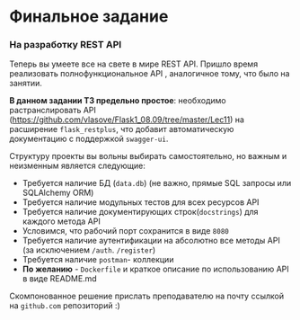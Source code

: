 # Финальное задание
### На разработку REST API

Теперь вы умеете все на свете в мире REST API. Пришло время реализовать полнофункциональное API ,
аналогичное тому, что было на занятии.

**В данном задании ТЗ предельно простое**: необходимо растранслировать API (https://github.com/vlasove/Flask1_08.09/tree/master/Lec11) на расширение ```flask_restplus```, что добавит автоматическую документацию с поддержкой ```swagger-ui```. 


Структуру проекты вы вольны выбирать самостоятельно, но важным и неизменным является следующие:
* Требуется наличие БД (```data.db```) (не важно, прямые SQL запросы или SQLAlchemy ORM)
* Требуется наличие модульных тестов для всех ресурсов API
* Требуется наличие документирующих строк(```docstrings```) для каждого метода API
* Условимся, что рабочий порт сохранится в виде ```8080```
* Требуется наличие аутентификации на абсолютно все методы API (за исключением ```/auth```. ```/register```)
* Требуется наличие ```postman```- коллекции
* **По желанию** - ```Dockerfile``` и краткое описание по использованию API в виде README.md


Скомпонованное решение прислать преподавателю на почту ссылкой на ```github.com``` репозиторий :)